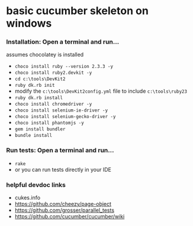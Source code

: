 # basic cucumber skeleton on windows

### Installation: Open a terminal and run...
assumes chocolatey is installed
* `choco install ruby --version 2.3.3 -y`
* `choco install ruby2.devkit -y`
* `cd c:\tools\DevKit2`
* `ruby dk.rb init`
* modify the `c:\tools\DevKit2config.yml` file to include `c:\tools\ruby23`
* `ruby dk.rb install`
* `choco install chromedriver -y`
* `choco install selenium-ie-driver -y`
* `choco install selenium-gecko-driver -y`
* `choco install phantomjs -y`
* `gem install bundler`
* `bundle install`

### Run tests: Open a terminal and run...
* `rake`
* or you can run tests directly in your IDE

### helpful devdoc links
* cukes.info
* https://github.com/cheezy/page-object
* https://github.com/grosser/parallel_tests
* https://github.com/cucumber/cucumber/wiki